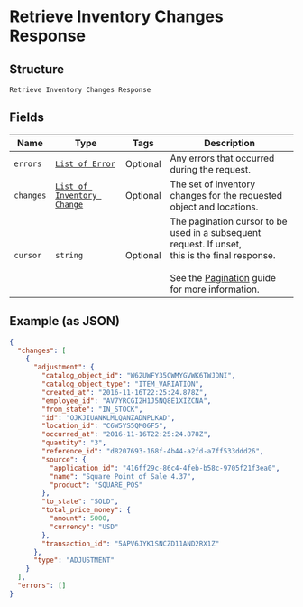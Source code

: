 
# Retrieve Inventory Changes Response

## Structure

`Retrieve Inventory Changes Response`

## Fields

| Name | Type | Tags | Description |
|  --- | --- | --- | --- |
| `errors` | [`List of Error`](/doc/models/error.md) | Optional | Any errors that occurred during the request. |
| `changes` | [`List of Inventory Change`](/doc/models/inventory-change.md) | Optional | The set of inventory changes for the requested object and locations. |
| `cursor` | `string` | Optional | The pagination cursor to be used in a subsequent request. If unset,<br>this is the final response.<br><br>See the [Pagination](https://developer.squareup.com/docs/working-with-apis/pagination) guide for more information. |

## Example (as JSON)

```json
{
  "changes": [
    {
      "adjustment": {
        "catalog_object_id": "W62UWFY35CWMYGVWK6TWJDNI",
        "catalog_object_type": "ITEM_VARIATION",
        "created_at": "2016-11-16T22:25:24.878Z",
        "employee_id": "AV7YRCGI2H1J5NQ8E1XIZCNA",
        "from_state": "IN_STOCK",
        "id": "OJKJIUANKLMLQANZADNPLKAD",
        "location_id": "C6W5YS5QM06F5",
        "occurred_at": "2016-11-16T22:25:24.878Z",
        "quantity": "3",
        "reference_id": "d8207693-168f-4b44-a2fd-a7ff533ddd26",
        "source": {
          "application_id": "416ff29c-86c4-4feb-b58c-9705f21f3ea0",
          "name": "Square Point of Sale 4.37",
          "product": "SQUARE_POS"
        },
        "to_state": "SOLD",
        "total_price_money": {
          "amount": 5000,
          "currency": "USD"
        },
        "transaction_id": "5APV6JYK1SNCZD11AND2RX1Z"
      },
      "type": "ADJUSTMENT"
    }
  ],
  "errors": []
}
```

